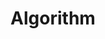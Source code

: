 ---
layout: list
title: Algorithm
slug: Algorithm 
order: 5
description: >
  Anything about Algorithm
---